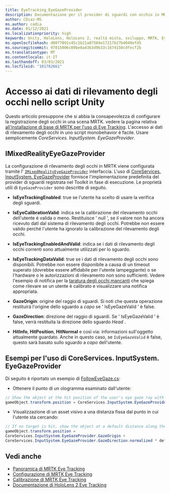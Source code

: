 ```yaml
---
title: EyeTracking_EyeGazeProvider
description: Documentazione per il provider di sguardi con occhio in MRTK
author: CDiaz-MS
ms.author: cadia
ms.date: 01/12/2021
ms.localizationpriority: high
keywords: Unity, HoloLens, HoloLens 2, realtà mista, sviluppo, MRTK, EyeTracking, EyeGaze,
ms.openlocfilehash: d00f7891c45c1b21a87584e17217b27b4049efd5
ms.sourcegitcommit: 97815006c09be0a43b3d9b33c1674150cdfecf2b
ms.translationtype: MT
ms.contentlocale: it-IT
ms.lasthandoff: 03/03/2021
ms.locfileid: "101782661"
---
```

# <a name="accessing-eye-tracking-data-in-your-unity-script"></a>Accesso ai dati di rilevamento degli occhi nello script Unity

Questo articolo presuppone che si abbia la consapevolezza di configurare la registrazione degli occhi in una scena MRTK. vedere la pagina relativa [all'installazione di base di MRTK per l'uso di Eye Tracking](EyeTracking_BasicSetup.md).
L'accesso ai dati di rilevamento degli occhi in uno script monobehavior è facile. Usare semplicemente *CoreServices. InputSystem. EyeGazeProvider*.

## <a name="imixedrealityeyegazeprovider"></a>IMixedRealityEyeGazeProvider

La configurazione di rilevamento degli occhi in MRTK viene configurata tramite l' [`IMixedRealityEyeGazeProvider`](xref:Microsoft.MixedReality.Toolkit.Input.IMixedRealityEyeGazeProvider) interfaccia. L'uso di [CoreServices. InputSystem. EyeGazeProvider](EyeTracking_EyeGazeProvider.md) fornisce l'implementazione predefinita del provider di sguardi registrata nel Toolkit in fase di esecuzione.
Le proprietà utili di `EyeGazeProvider` sono descritte di seguito.

- **IsEyeTrackingEnabled**: true se l'utente ha scelto di usare la verifica degli sguardi.

- **IsEyeCalibrationValid**: indica se la calibrazione del rilevamento occhi dell'utente è valida o meno.
Restituisce ' null ', se il valore non ha ancora ricevuto dati dal sistema di rilevamento degli occhi.
Potrebbe non essere valido perché l'utente ha ignorato la calibrazione del rilevamento degli occhi.

- **IsEyeTrackingEnabledAndValid**: indica se i dati di rilevamento degli occhi correnti sono attualmente utilizzati per lo sguardo.

- **IsEyeTrackingDataValid**: true se i dati di rilevamento degli occhi sono disponibili.
Potrebbe non essere disponibile a causa di un timeout superato (dovrebbe essere affidabile per l'utente lampeggiante) o se l'hardware o le autorizzazioni di rilevamento non sono sufficienti.
Vedere l'esempio di notifica per la [taratura degli occhi mancanti](EyeTracking_IsUserCalibrated.md) che spiega come rilevare se un utente è calibrato e visualizzare una notifica appropriata.

- **GazeOrigin**: origine del raggio di sguardi.
Si noti che questa operazione restituirà l'origine dello sguardo a *capo* se ' IsEyeGazeValid ' è false.

- **GazeDirection**: direzione del raggio di sguardi.
Se ' IsEyeGazeValid ' è false, verrà restituita la direzione dello sguardo *Head* .

- **HitInfo**, **HitPosition**, **HitNormal** e così via: informazioni sull'oggetto attualmente guardato.
Anche in questo caso, se `IsEyeGazeValid` è false, questo sarà basato sullo sguardo a *capo* dell'utente.

## <a name="examples-for-using-coreservicesinputsystemeyegazeprovider"></a>Esempi per l'uso di CoreServices. InputSystem. EyeGazeProvider

Di seguito è riportato un esempio di [FollowEyeGaze.cs](xref:Microsoft.MixedReality.Toolkit.Examples.Demos.EyeTracking.FollowEyeGaze):

- Ottenere il punto di un ologramma esaminato dall'utente:

```c#
// Show the object at the hit position of the user's eye gaze ray with the target.
gameObject.transform.position = CoreServices.InputSystem.EyeGazeProvider.HitPosition;
```

- Visualizzazione di un asset visivo a una distanza fissa dal punto in cui l'utente sta cercando:

```c#
// If no target is hit, show the object at a default distance along the gaze ray.
gameObject.transform.position =
CoreServices.InputSystem.EyeGazeProvider.GazeOrigin +
CoreServices.InputSystem.EyeGazeProvider.GazeDirection.normalized * defaultDistanceInMeters;
```

## <a name="see-also"></a>Vedi anche

- [Panoramica di MRTK Eye Tracking](EyeTracking_Main.md)
- [Configurazione di MRTK Eye Tracking](EyeTracking_BasicSetup.md)
- [Calibrazione di MRTK Eye Tracking](EyeTracking_IsUserCalibrated.md)
- [Documentazione di HoloLens 2 Eye Tracking](https://docs.microsoft.com/windows/mixed-reality/eye-tracking)

